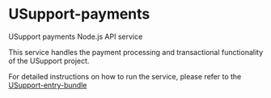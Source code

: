 # USupport-payments
USupport payments Node.js API service

This service handles the payment processing and transactional functionality of the USupport project.

For detailed instructions on how to run the service, please refer to the [USupport-entry-bundle](https://github.com/UNICEFECAR/USupport-entry-bundle)
